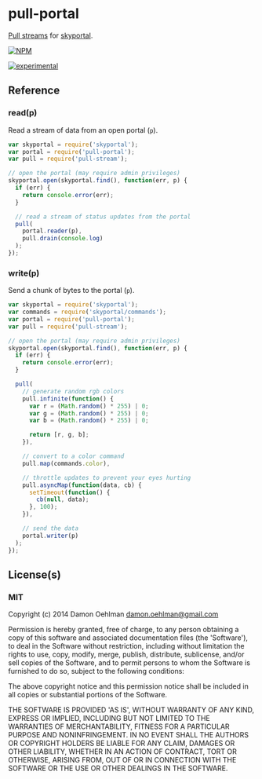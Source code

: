# pull-portal

[Pull streams](https://github.com/dominictarr/pull-stream) for
[skyportal](https://github.com/DamonOehlman/skyportal).


[![NPM](https://nodei.co/npm/pull-portal.png)](https://nodei.co/npm/pull-portal/)

[![experimental](https://img.shields.io/badge/stability-experimental-red.svg)](https://github.com/badges/stability-badges) 

## Reference

### read(p)

Read a stream of data from an open portal (`p`).

```js
var skyportal = require('skyportal');
var portal = require('pull-portal');
var pull = require('pull-stream');

// open the portal (may require admin privileges)
skyportal.open(skyportal.find(), function(err, p) {
  if (err) {
    return console.error(err);
  }

  // read a stream of status updates from the portal
  pull(
    portal.reader(p),
    pull.drain(console.log)
  );
});


```

### write(p)

Send a chunk of bytes to the portal (`p`).

```js
var skyportal = require('skyportal');
var commands = require('skyportal/commands');
var portal = require('pull-portal');
var pull = require('pull-stream');

// open the portal (may require admin privileges)
skyportal.open(skyportal.find(), function(err, p) {
  if (err) {
    return console.error(err);
  }

  pull(
    // generate random rgb colors
    pull.infinite(function() {
      var r = (Math.random() * 255) | 0;
      var g = (Math.random() * 255) | 0;
      var b = (Math.random() * 255) | 0;

      return [r, g, b];
    }),

    // convert to a color command
    pull.map(commands.color),

    // throttle updates to prevent your eyes hurting
    pull.asyncMap(function(data, cb) {
      setTimeout(function() {
        cb(null, data);
      }, 100);
    }),

    // send the data
    portal.writer(p)
  );
});


```

## License(s)

### MIT

Copyright (c) 2014 Damon Oehlman <damon.oehlman@gmail.com>

Permission is hereby granted, free of charge, to any person obtaining
a copy of this software and associated documentation files (the
'Software'), to deal in the Software without restriction, including
without limitation the rights to use, copy, modify, merge, publish,
distribute, sublicense, and/or sell copies of the Software, and to
permit persons to whom the Software is furnished to do so, subject to
the following conditions:

The above copyright notice and this permission notice shall be
included in all copies or substantial portions of the Software.

THE SOFTWARE IS PROVIDED 'AS IS', WITHOUT WARRANTY OF ANY KIND,
EXPRESS OR IMPLIED, INCLUDING BUT NOT LIMITED TO THE WARRANTIES OF
MERCHANTABILITY, FITNESS FOR A PARTICULAR PURPOSE AND NONINFRINGEMENT.
IN NO EVENT SHALL THE AUTHORS OR COPYRIGHT HOLDERS BE LIABLE FOR ANY
CLAIM, DAMAGES OR OTHER LIABILITY, WHETHER IN AN ACTION OF CONTRACT,
TORT OR OTHERWISE, ARISING FROM, OUT OF OR IN CONNECTION WITH THE
SOFTWARE OR THE USE OR OTHER DEALINGS IN THE SOFTWARE.
